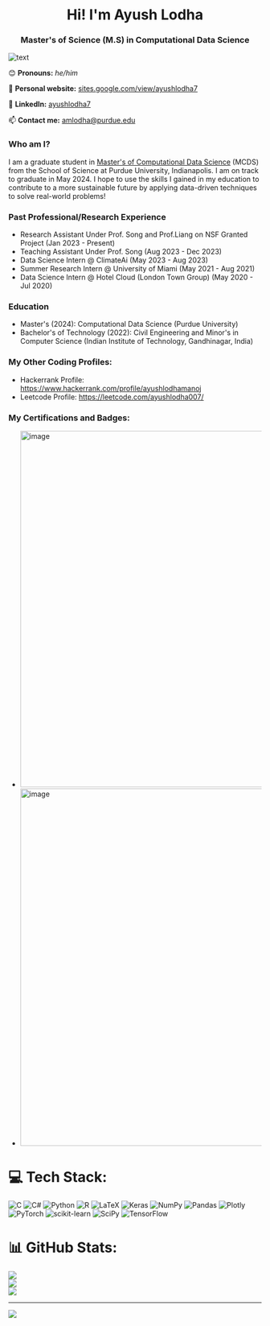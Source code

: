 <h1 align="center">Hi! I'm Ayush Lodha</h1>

<h3 align="center"> Master's of Science (M.S) in Computational Data Science</h3>

<be>

![text](https://github.com/user-attachments/assets/642c9b0c-43a4-4ea6-b6a0-03f8d362fb9c)



😊 **Pronouns:** *he/him* 

📝 **Personal website:** [sites.google.com/view/ayushlodha7](https://sites.google.com/view/ayushlodha7)

🔗 **LinkedIn:** [ayushlodha7](https://www.linkedin.com/in/ayushlodha7/) 

📫 **Contact me:** [amlodha@purdue.edu](mailto:amlodha@purdue.edu)

### Who am I? 

I am a graduate student in [Master's of Computational Data Science](https://www.purdue.edu/gradschool/prospective/gradrequirements/indianapolis/cds-iupui.html) (MCDS) from the School of Science at Purdue University, Indianapolis. I am on track to graduate in May 2024. I hope to use the skills I gained in my education to contribute to a more sustainable future by applying data-driven techniques to solve real-world problems! 

### Past Professional/Research Experience
- Research Assistant Under Prof. Song and Prof.Liang on NSF Granted Project (Jan 2023 - Present)
- Teaching Assistant Under Prof. Song (Aug 2023 - Dec 2023)
- Data Science Intern @ ClimateAi (May 2023 - Aug 2023)
- Summer Research Intern @ University of Miami (May 2021 - Aug 2021)
- Data Science Intern @ Hotel Cloud (London Town Group) (May 2020 - Jul 2020)


### Education

- Master's (2024): Computational Data Science (Purdue University)
- Bachelor's of Technology (2022): Civil Engineering and Minor's in Computer Science (Indian Institute of Technology, Gandhinagar, India)

### My Other Coding Profiles:
- Hackerrank Profile: https://www.hackerrank.com/profile/ayushlodhamanoj
- Leetcode Profile: https://leetcode.com/ayushlodha007/
### My Certifications and Badges:
- <img width="708" alt="image" src="https://github.com/ayushlodha7/ayushlodha7/assets/63442869/de67988f-f5a6-4501-922d-1f7e29d06f7b">
- <img width="710" alt="image" src="https://github.com/ayushlodha7/ayushlodha7/assets/63442869/e1f9987b-745a-4341-90f5-57ee91c26458">



# 💻 Tech Stack:
![C](https://img.shields.io/badge/c-%2300599C.svg?style=plastic&logo=c&logoColor=white) ![C#](https://img.shields.io/badge/c%23-%23239120.svg?style=plastic&logo=c-sharp&logoColor=white) ![Python](https://img.shields.io/badge/python-3670A0?style=plastic&logo=python&logoColor=ffdd54) ![R](https://img.shields.io/badge/r-%23276DC3.svg?style=plastic&logo=r&logoColor=white) ![LaTeX](https://img.shields.io/badge/latex-%23008080.svg?style=plastic&logo=latex&logoColor=white) ![Keras](https://img.shields.io/badge/Keras-%23D00000.svg?style=plastic&logo=Keras&logoColor=white) ![NumPy](https://img.shields.io/badge/numpy-%23013243.svg?style=plastic&logo=numpy&logoColor=white) ![Pandas](https://img.shields.io/badge/pandas-%23150458.svg?style=plastic&logo=pandas&logoColor=white) ![Plotly](https://img.shields.io/badge/Plotly-%233F4F75.svg?style=plastic&logo=plotly&logoColor=white) ![PyTorch](https://img.shields.io/badge/PyTorch-%23EE4C2C.svg?style=plastic&logo=PyTorch&logoColor=white) ![scikit-learn](https://img.shields.io/badge/scikit--learn-%23F7931E.svg?style=plastic&logo=scikit-learn&logoColor=white) ![SciPy](https://img.shields.io/badge/SciPy-%230C55A5.svg?style=plastic&logo=scipy&logoColor=%white) ![TensorFlow](https://img.shields.io/badge/TensorFlow-%23FF6F00.svg?style=plastic&logo=TensorFlow&logoColor=white)
# 📊 GitHub Stats:
![](https://github-readme-stats.vercel.app/api?username=ayushlodha7&theme=dark&hide_border=false&include_all_commits=false&count_private=false)<br/>
![](https://github-readme-streak-stats.herokuapp.com/?user=ayushlodha7&theme=dark&hide_border=false)<br/>
![](https://github-readme-stats.vercel.app/api/top-langs/?username=ayushlodha7&theme=dark&hide_border=false&include_all_commits=false&count_private=false&layout=compact)

---
![](https://komarev.com/ghpvc/?username=ayushlodha7&color=green)
